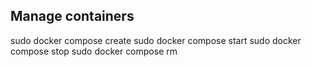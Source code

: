 ## Manage containers
sudo docker compose create
sudo docker compose start
sudo docker compose stop
sudo docker compose rm
